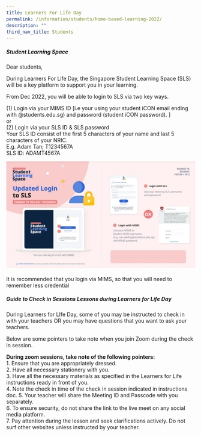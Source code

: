 ```yaml
---
title: Learners For Life Day
permalink: /information/students/home-based-learning-2022/
description: ""
third_nav_title: Students
---
```

##### Student Learning Space
Dear students,  
  
During Learners For Life Day, the Singapore Student Learning Space (SLS) will be a key platform to support you in your learning.  
  
From Dec 2022, you will be able to login to SLS via two key ways. <br>

(1) Login via your MIMS ID [i.e your using your student iCON email ending with @students.edu.sg) and password (student iCON password). ]
<br>or<br>(2) Login via your SLS ID & SLS password<br> 
Your SLS ID consist of the first 5 characters of your name and last 5 characters of your NRIC. 
<br>E.g. Adam Tan; T1234567A <br>SLS ID: ADAMT4567A


![](/images/SLS%20new%20loging.jpg)<br>
<br>
It is recommended that you login via MIMS, 
so that you will need to remember less credential
  

##### Guide to Check in Sessions Lessons during Learners for Life Day
During Learners for LIfe Day, some of you  may be instructed to check in with your teachers OR you may have questions that you want to ask your teachers.

Below are some pointers to take note when you join Zoom during the check in session.
  
**During zoom sessions, take note of the following pointers:** <br>1. Ensure that you are appropriately dressed.<br>
2. Have all necessary stationery with you. <br>
3. Have all the necessary materials as specified in the Learners for Life  instructions ready in front of you.<br>
4. Note the check in time of the check in session indicated in instructions doc.
5. Your teacher will share the Meeting ID and Passcode with you separately.<br>
6. To ensure security, do not share the link to the live meet on any social media platform.<br>
7. Pay attention during the lesson and seek clarifications actively. Do not surf other websites unless instructed by your teacher.   